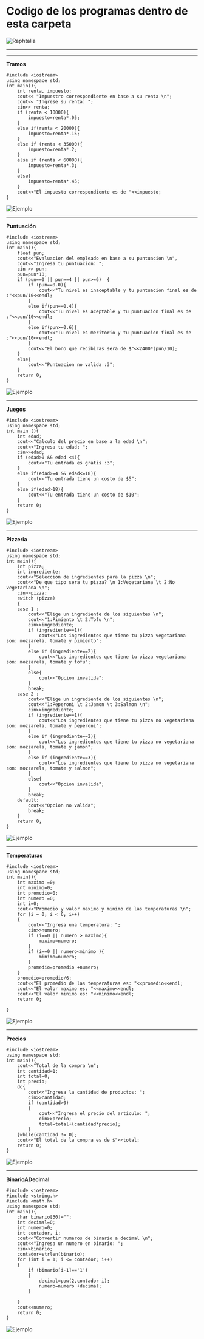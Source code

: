 # Codigo de los programas dentro de esta carpeta  
![Raphtalia](https://github.com/UP210709/UP210709_CPP/blob/main/U1/Imagenes/Raphtalia.jpg) 

---
---
**Tramos**  
````
#include <iostream>
using namespace std;
int main(){
    int renta, impuesto;
    cout<< "Impuestro correspondiente en base a su renta \n";
    cout<< "Ingrese su renta: ";
    cin>> renta;
    if (renta < 10000){
        impuesto=renta*.05;
    }
    else if(renta < 20000){
        impuesto=renta*.15;
    }
    else if (renta < 35000){
        impuesto=renta*.2;
    }
    else if (renta < 60000){
        impuesto=renta*.3;
    }
    else{
        impuesto=renta*.45;
    }
    cout<<"El impuesto correspondiente es de "<<impuesto;
}
````
![Ejemplo](https://github.com/UP210709/UP210709_CPP/blob/main/U1/Imagenes/Ejercicio%201%20U2.png)  

---
**Puntuación**  
````
#include <iostream>
using namespace std;
int main(){
    float pun;
    cout<<"Evaluacion del empleado en base a su puntuacion \n",
    cout<<"Ingresa tu puntuacion: ";
    cin >> pun;
    pun=pun*10;
    if (pun==0 || pun==4 || pun>=6)  {
        if (pun==0.0){
            cout<<"Tu nivel es inaceptable y tu puntuacion final es de :"<<pun/10<<endl;
        }
        else if(pun==0.4){
            cout<<"Tu nivel es aceptable y tu puntuacion final es de :"<<pun/10<<endl;
        }
        else if(pun>=0.6){
            cout<<"Tu nivel es meritorio y tu puntuacion final es de :"<<pun/10<<endl;
        }
        cout<<"El bono que recibiras sera de $"<<2400*(pun/10);
    } 
    else{
        cout<<"Puntuacion no valida :3";
    }
    return 0;
}
````
![Ejemplo](https://github.com/UP210709/UP210709_CPP/blob/main/U1/Imagenes/Ejercicio%202%20U2.png)    

---
**Juegos**  
````
#include <iostream>
using namespace std;
int main (){
    int edad;
    cout<<"Calculo del precio en base a la edad \n";
    cout<<"Ingresa tu edad: ";
    cin>>edad;
    if (edad>0 && edad <4){
        cout<<"Tu entrada es gratis :3";
    }
    else if(edad>=4 && edad<=18){
        cout<<"Tu entrada tiene un costo de $5";
    }
    else if(edad>18){
        cout<<"Tu entrada tiene un costo de $10";
    }
    return 0;
}
````  
![Ejemplo](https://github.com/UP210709/UP210709_CPP/blob/main/U1/Imagenes/Ejercicio%203%20U2.png)  

---
**Pizzeria**  
````
#include <iostream>
using namespace std;
int main(){
    int pizza;
    int ingrediente;
    cout<<"Seleccion de ingredientes para la pizza \n";
    cout<<"De que tipo sera tu pizza? \n 1:Vegetariana \t 2:No vegetariana \n";
    cin>>pizza;
    switch (pizza)
    {
    case 1 :
        cout<<"Elige un ingrediente de los siguientes \n";
        cout<<"1:Pimiento \t 2:Tofu \n";
        cin>>ingrediente;
        if (ingrediente==1){
            cout<<"Los ingredientes que tiene tu pizza vegetariana son: mozzarela, tomate y pimiento";
        }
        else if (ingrediente==2){
            cout<<"Los ingredientes que tiene tu pizza vegetariana son: mozzarela, tomate y tofu";
        }
        else{
            cout<<"Opcion invalida";
        }
        break;
    case 2 :
        cout<<"Elige un ingrediente de los siguientes \n";
        cout<<"1:Peperoni \t 2:Jamon \t 3:Salmon \n";
        cin>>ingrediente;
        if (ingrediente==1){
            cout<<"Los ingredientes que tiene tu pizza no vegetariana son: mozzarela, tomate y peperoni";
        }
        else if (ingrediente==2){
            cout<<"Los ingredientes que tiene tu pizza no vegetariana son: mozzarela, tomate y jamon";
        }
        else if (ingrediente==3){
            cout<<"Los ingredientes que tiene tu pizza no vegetariana son: mozzarela, tomate y salmon";
        }
        else{
            cout<<"Opcion invalida";
        }
        break;
    default:
        cout<<"Opcion no valida";
        break;
    }
    return 0;
}
````
![Ejemplo](https://github.com/UP210709/UP210709_CPP/blob/main/U1/Imagenes/Ejercicio%204%20U2.png)   

---
**Temperaturas**  
````
#include <iostream>
using namespace std;
int main(){
    int maximo =0;
    int minimo=0;
    int promedio=0;
    int numero =0;
    int i=0;
    cout<<"Promedio y valor maximo y minimo de las temperaturas \n";
    for (i = 0; i < 6; i++)
    {
        cout<<"Ingresa una temperatura: ";
        cin>>numero;
        if (i==0 || numero > maximo){
            maximo=numero;
        }
        if (i==0 || numero<minimo ){
            minimo=numero;
        }
        promedio=promedio +numero;
    }
    promedio=promedio/6;
    cout<<"El promedio de las temperaturas es: "<<promedio<<endl;
    cout<<"El valor maximo es: "<<maximo<<endl;
    cout<<"El valor minimo es: "<<minimo<<endl;
    return 0;

}
```` 
![Ejemplo](https://github.com/UP210709/UP210709_CPP/blob/main/U1/Imagenes/Ejercicio%205%20U2.png)  

---
**Precios**  
````
#include <iostream>
using namespace std;
int main(){
    cout<<"Total de la compra \n";
    int cantidad=1;
    int total=0;
    int precio;
    do{
        cout<<"Ingresa la cantidad de productos: ";
        cin>>cantidad;
        if (cantidad>0)
        {
            cout<<"Ingresa el precio del articulo: ";
            cin>>precio;
            total=total+(cantidad*precio);
        }
    }while(cantidad != 0);
    cout<<"El total de la compra es de $"<<total;
    return 0;
}
````
![Ejemplo](https://github.com/UP210709/UP210709_CPP/blob/main/U1/Imagenes/Ejercicio%206%20U2.png)  

---
**BinarioADecimal**  
````
#include <iostream>
#include <string.h>
#include <math.h>
using namespace std;
int main(){
    char binario[30]="";
    int decimal=0;
    int numero=0;
    int contador, i;
    cout<<"Convertir numeros de binario a decimal \n";
    cout<<"Ingresa un numero en binario: ";
    cin>>binario;
    contador=strlen(binario);
    for (int i = 1; i <= contador; i++)
    {
        if (binario[i-1]=='1')
        {
            decimal=pow(2,contador-i);
            numero=numero +decimal;
        }
        
    }
    cout<<numero;
    return 0; 
}
````  
![Ejemplo](https://github.com/UP210709/UP210709_CPP/blob/main/U1/Imagenes/Ejercicio%207%20U2.png)  